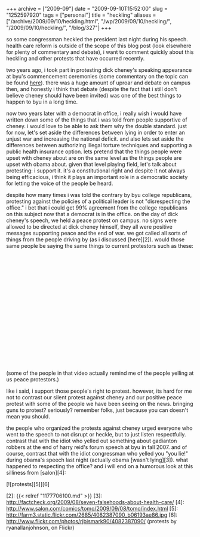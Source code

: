 +++
archive = ["2009-09"]
date = "2009-09-10T15:52:00"
slug = "1252597920"
tags = ["personal"]
title = "heckling"
aliases = ["/archive/2009/09/10/heckling.html", "/wp/2009/09/10/heckling/", "/2009/09/10/heckling/", "/blog/327"]
+++

so some congressman heckled the president last night during his speech.
health care reform is outside of the scope of this blog post (look
elsewhere for plenty of commentary and debate), i want to comment quickly
about this heckling and other protests that have occurred recently.

two years ago, i took part in protesting dick cheney's speaking appearance
at byu's commencement ceremonies (some commentary on the topic can be
found [here][1]). there was a huge amount of uproar and debate on campus
then, and honestly i think that debate (despite the fact that i still
don't believe cheney should have been invited) was one of the best things
to happen to byu in a long time.

now two years later with a democrat in office, i really wish i would have
written down some of the things that i was told from people supportive of
cheney. i would love to be able to ask them why the double standard. just
for now, let's set aside the differences between lying in order to enter
an unjust war and increasing the national deficit. and also lets set aside
the differences between authorizing illegal torture techniques and
supporting a public health insurance option. lets pretend that the things
people were upset with cheney about are on the same level as the things
people are upset with obama about. given that level playing field, let's
talk about protesting: i support it. it's a constitutional right and
despite it not always being efficacious, i think it plays an important
role in a democratic society for letting the voice of the people be heard.

despite how many times i was told the contrary by byu college republicans,
protesting against the policies of a political leader is not
"disrespecting the office." i bet that i could get 99% agreement from the
college republicans on this subject now that a democrat is in the office.
on the day of dick cheney's speech, we held a peace protest on campus. no
signs were allowed to be directed at dick cheney himself, they all were
positive messages supporting peace and the end of war. we got called all
sorts of things from the people driving by (as i discussed [here][2]).
would those same people be saying the same things to current protestors
such as these:

<object width="480" height="295">
<param name="movie" value="http://www.youtube.com/v/ZKBa9K_vAm8&hl=en&fs=1"></param>
<param name="allowFullScreen" value="true"></param>
<param name="allowscriptaccess" value="always"></param>
<embed src="http://www.youtube.com/v/ZKBa9K_vAm8&hl=en&fs=1" type="application/x-shockwave-flash" width="480" height="295" allowscriptaccess="always" allowfullscreen="true"></embed>
</object>

(some of the people in that video actually remind me of the people yelling
at us peace protestors.)

like i said, i support those people's right to protest. however, its hard
for me not to contrast our silent protest against cheney and our positive
peace protest with some of the people we have been seeing on the news.
bringing guns to protest? seriously? remember folks, just because you can
doesn't mean you should.

the people who organized the protests against cheney urged everyone who
went to the speech to not disrupt or heckle, but to just listen
respectfully. contrast that with the idiot who yelled out something about
gadianton robbers at the end of harry reid's forum speech at byu in fall 2007.
and of course, contrast that with the idiot congressman who yelled you
"you lie!" during obama's speech last night (actually obama [wasn't
lying][3]). what happened to respecting the office? and i will end on
a humorous look at this silliness from [salon][4]:

[![protests][5]][6]

[1]: http://messengerandadvocate.wordpress.com/2007/03/29/church-issues-formal-statement-on-dick-cheney-byu-invitation/
[2]: {{< relref "1177706100.md" >}}
[3]: http://factcheck.org/2009/08/seven-falsehoods-about-health-care/
[4]: http://www.salon.com/comics/tomo/2009/09/08/tomo/index.html
[5]: http://farm3.static.flickr.com/2685/4082387090_b06193ae86.jpg
[6]: http://www.flickr.com/photos/rjbismark90/4082387090/ (protests by ryanallanjohnson, on Flickr)

